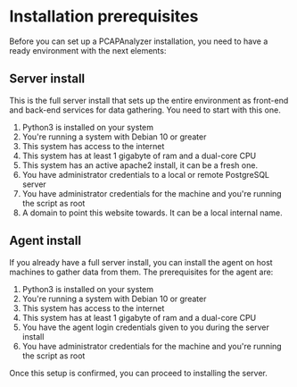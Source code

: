 # Installation prerequisites
Before you can set up a PCAPAnalyzer installation, you need to have a ready environment with the next elements:
## Server install
This is the full server install that sets up the entire environment as front-end and back-end services for data gathering. You need to start with this one.

1. Python3 is installed on your system
2. You're running a system with Debian 10 or greater
3. This system has access to the internet
4. This system has at least 1 gigabyte of ram and a dual-core CPU
5. This system has an active apache2 install, it can be a fresh one.
6. You have administrator credentials to a local or remote PostgreSQL server
7. You have administrator credentials for the machine and you're running the script as root
8. A domain to point this website towards. It can be a local internal name.

## Agent install
If you already have a full server install, you can install the agent on host machines to gather data from them. The prerequisites for the agent are:

1. Python3 is installed on your system
2. You're running a system with Debian 10 or greater
3. This system has access to the internet
4. This system has at least 1 gigabyte of ram and a dual-core CPU
5. You have the agent login credentials given to you during the server install
6. You have administrator credentials for the machine and you're running the script as root

Once this setup is confirmed, you can proceed to installing the server.
